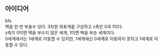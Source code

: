 ## 아이디어
bfs  
벽을 한 번 부술수 있다. 3차원 좌표계를 구성하고 z축은 0과 1이다.  
z축이 0이면 벽을 부수지 않은 세계, 1이면 벽을 부순 세계이다.  
0세계에서는 1세계로 이동할 수 있지만, 1세계에선 0세계로 이동하지 못하고 1세계로 이동할 수 있다.
